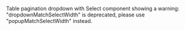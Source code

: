 Table pagination dropdown with Select component showing a warning: "dropdownMatchSelectWidth" is deprecated, please use "popupMatchSelectWidth" instead.
